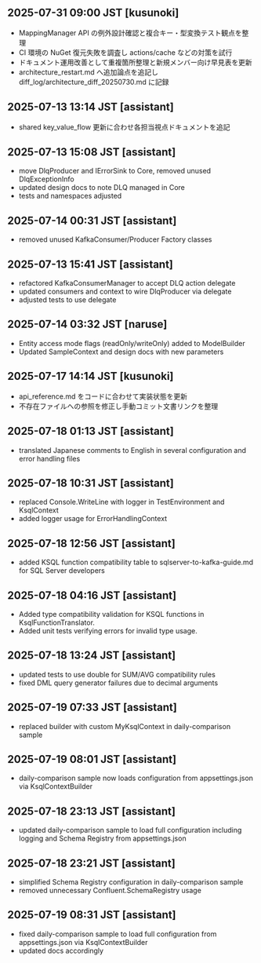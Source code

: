 ## 2025-07-31 09:00 JST [kusunoki]
- MappingManager API の例外設計確認と複合キー・型変換テスト観点を整理
- CI 環境の NuGet 復元失敗を調査し actions/cache などの対策を試行
- ドキュメント運用改善として重複箇所整理と新規メンバー向け早見表を更新
- architecture_restart.md へ追加論点を追記し diff_log/architecture_diff_20250730.md に記録
## 2025-07-13 13:14 JST [assistant]
- shared key_value_flow 更新に合わせ各担当視点ドキュメントを追記

## 2025-07-13 15:08 JST [assistant]
- move DlqProducer and IErrorSink to Core, removed unused DlqExceptionInfo
- updated design docs to note DLQ managed in Core
- tests and namespaces adjusted


## 2025-07-14 00:31 JST [assistant]
- removed unused KafkaConsumer/Producer Factory classes

## 2025-07-13 15:41 JST [assistant]
- refactored KafkaConsumerManager to accept DLQ action delegate
- updated consumers and context to wire DlqProducer via delegate
- adjusted tests to use delegate
## 2025-07-14 03:32 JST [naruse]
- Entity access mode flags (readOnly/writeOnly) added to ModelBuilder
- Updated SampleContext and design docs with new parameters
## 2025-07-17 14:14 JST [kusunoki]
- api_reference.md をコードに合わせて実装状態を更新
- 不存在ファイルへの参照を修正し手動コミット文書リンクを整理
## 2025-07-18 01:13 JST [assistant]
- translated Japanese comments to English in several configuration and error handling files
## 2025-07-18 10:31 JST [assistant]
- replaced Console.WriteLine with logger in TestEnvironment and KsqlContext
- added logger usage for ErrorHandlingContext

## 2025-07-18 12:56 JST [assistant]
- added KSQL function compatibility table to sqlserver-to-kafka-guide.md for SQL Server developers
## 2025-07-18 04:16 JST [assistant]
- Added type compatibility validation for KSQL functions in KsqlFunctionTranslator.
- Added unit tests verifying errors for invalid type usage.
## 2025-07-18 13:24 JST [assistant]
- updated tests to use double for SUM/AVG compatibility rules
- fixed DML query generator failures due to decimal arguments
## 2025-07-19 07:33 JST [assistant]
- replaced builder with custom MyKsqlContext in daily-comparison sample
## 2025-07-19 08:01 JST [assistant]
- daily-comparison sample now loads configuration from appsettings.json via KsqlContextBuilder

## 2025-07-18 23:13 JST [assistant]
- updated daily-comparison sample to load full configuration including logging and Schema Registry from appsettings.json
## 2025-07-18 23:21 JST [assistant]
- simplified Schema Registry configuration in daily-comparison sample
- removed unnecessary Confluent.SchemaRegistry usage

## 2025-07-19 08:31 JST [assistant]
- fixed daily-comparison sample to load full configuration from appsettings.json via KsqlContextBuilder
- updated docs accordingly
